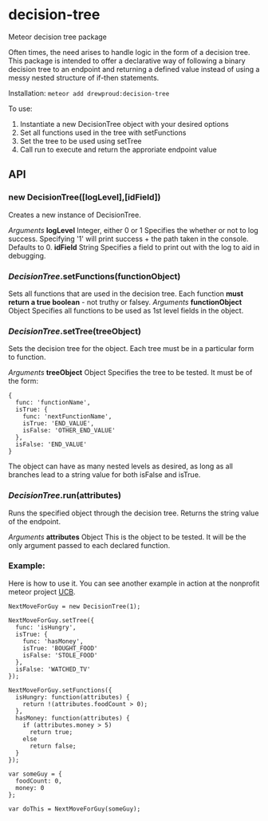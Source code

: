 # decision-tree
Meteor decision tree package

Often times, the need arises to handle logic in the form of a decision tree. This package is intended to offer a declarative way of following a binary decision tree to an endpoint and returning a defined value instead of using a messy nested structure of if-then statements.

Installation:
`meteor add drewproud:decision-tree`


To use:    
1. Instantiate a new DecisionTree object with your desired options    
2. Set all functions used in the tree with setFunctions    
3. Set the tree to be used using setTree    
4. Call run to execute and return the approriate endpoint value    

## API

### new DecisionTree([logLevel],[idField])
Creates a new instance of DecisionTree.

*Arguments*
**logLevel**  Integer, either 0 or 1
Specifies the whether or not to log success. Specifying '1' will print success + the path taken in the console. Defaults to 0.
**idField** String
Specifies a field to print out with the log to aid in debugging.

### *DecisionTree*.setFunctions(functionObject)
Sets all functions that are used in the decision tree. Each function **must return a true boolean** - not truthy or falsey.
*Arguments*
**functionObject**  Object
Specifies all functions to be used as 1st level fields in the object.

### *DecisionTree*.setTree(treeObject)

Sets the decision tree for the object. Each tree must be in a particular form to function.

*Arguments*
**treeObject**  Object
Specifies the tree to be tested. It must be of the form:
````
{
  func: 'functionName',
  isTrue: {
    func: 'nextFunctionName',
    isTrue: 'END_VALUE',
    isFalse: 'OTHER_END_VALUE'
  },
  isFalse: 'END_VALUE'
}
````

The object can have as many nested levels as desired, as long as all branches lead to a string value for both isFalse and isTrue.

### *DecisionTree*.run(attributes)

Runs the specified object through the decision tree. Returns the string value of the endpoint.

*Arguments*
**attributes**  Object
This is the object to be tested. It will be the only argument passed to each declared function.


### Example:
Here is how to use it. You can see another example in action at the nonprofit meteor project [UCB](https://github.com/drenfr01/unionCapital).

````
NextMoveForGuy = new DecisionTree(1);

NextMoveForGuy.setTree({
  func: 'isHungry',
  isTrue: {
    func: 'hasMoney',
    isTrue: 'BOUGHT_FOOD'
    isFalse: 'STOLE_FOOD'
  },
  isFalse: 'WATCHED_TV'
});

NextMoveForGuy.setFunctions({
  isHungry: function(attributes) {
    return !(attributes.foodCount > 0);
  },
  hasMoney: function(attributes) {
    if (attributes.money > 5)
      return true;
    else
      return false;
  }
});

var someGuy = {
  foodCount: 0,
  money: 0
};

var doThis = NextMoveForGuy(someGuy);

````
